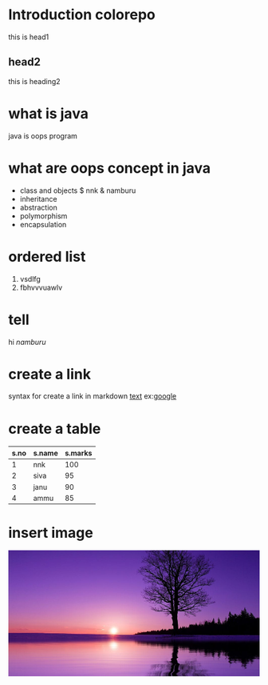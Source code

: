 # Introduction colorepo
this is head1

## head2
this is heading2

# what is java
java is oops program

# what are oops concept in java
* class and objects
  $ nnk
    & namburu
* inheritance
* abstraction
* polymorphism
* encapsulation
# ordered list
1. vsdlfg
2. fbhvvvuawlv
# tell
hi *namburu*
# create a link
syntax for create a link in markdown [text](url)
ex:[google](https://www.google.com)
# create a table
s.no|s.name|s.marks
-------------------|-------------------------|--------------------------------------
1|nnk|100
2|siva|95
3|janu|90
4|ammu|85
# insert image
![image](hi.jpg)

